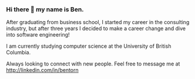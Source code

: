 ### Hi there 👋 my name is Ben.

After graduating from business school, I started my career in the consulting industry, but after three years I decided to make a career change and dive into software engineering!

I am currently studying computer science at the University of British Columbia.

Always looking to connect with new people. Feel free to message me at http://linkedin.com/in/bentorn


<!-- 
Here are some ideas to get you started:

- 🔭 I’m currently working on ...
- 🌱 I’m currently learning ...
- 👯 I’m looking to collaborate on ...
- 🤔 I’m looking for help with ...
- 💬 Ask me about ...
- 📫 How to reach me: ...
- 😄 Pronouns: ...
- ⚡ Fun fact: ...
 -->